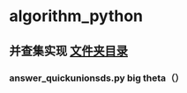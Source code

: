 # algorithm_python
## 并查集实现 [文件夹目录](https://github.com/Juliandr/algorithm_python/tree/master/Disjoinet_Set)
### answer_quickunionsds.py big theta（）